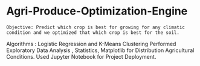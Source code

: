 # Agri-Produce-Optimization-Engine
    Objective: Predict which crop is best for growing for any climatic condition and we optimized that which crop is best for the soil.
Algorithms : Logistic Regression and K-Means Clustering Performed Exploratory Data Analysis , Statistics, Matplotlib for Distribution Agricultural Conditions. Used Jupyter Notebook for Project Deployment. 
